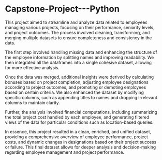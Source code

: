 # Capstone-Project---Python
This project aimed to streamline and analyze data related to employees managing various projects, focusing on their performance, seniority levels, and project outcomes. The process involved cleaning, transforming, and merging multiple datasets to ensure completeness and consistency in the data.

The first step involved handling missing data and enhancing the structure of the employee information by splitting names and improving readability. We then integrated all the dataframes into a single cohesive dataset, allowing for more effective analysis.

Once the data was merged, additional insights were derived by calculating bonuses based on project completion, adjusting employee designations according to project outcomes, and promoting or demoting employees based on certain criteria. We also enhanced the dataset by modifying specific columns, such as appending titles to names and dropping irrelevant columns to maintain clarity.

Further, the analysis involved financial computations, including summarizing the total project cost handled by each employee, and generating filtered views of the data for particular conditions such as location-based queries.

In essence, this project resulted in a clean, enriched, and unified dataset, providing a comprehensive overview of employee performance, project costs, and dynamic changes in designations based on their project success or failure. This final dataset allows for deeper analysis and decision-making regarding employee management and project performance.
